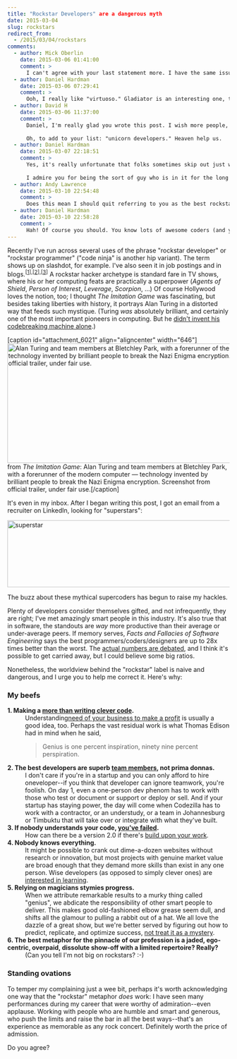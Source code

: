 ```yaml
---
title: "Rockstar Developers" are a dangerous myth
date: 2015-03-04
slug: rockstars
redirect_from:
  - /2015/03/04/rockstars
comments:
  - author: Mick Oberlin
    date: 2015-03-06 01:41:00
    comment: >
      I can't agree with your last statement more. I have the same issue with "Guru". Rather than "Rockstar", couldn't we have something that at least incorporates the features of a winning programmer? You know, like "Savant", "Virtuoso", or even "Gladiator"? I don't even really listen to Rock & Roll.
  - author: Daniel Hardman
    date: 2015-03-06 07:29:41
    comment: >
      Ooh, I really like "virtuoso." Gladiator is an interesting one, too. I don't usually think of what we do as a battle, but now that I think about it, I do talk about having "battlescars"...
  - author: David H
    date: 2015-03-06 11:37:00
    comment: >
      Daniel, I'm really glad you wrote this post. I wish more people, especially managers, understood that a prima donna developer really undermines their organization and can torpedo their results. In one group I was in (company name shall remain anonymous) we had three "rock stars" on the same team all ignoring the others and writing redundant code at rapid velocity. They impressed the boss with their short-term results and then quit or changed to another group before the consequences had time to catch up to them. I got to clean up the mess.
      
      Oh, to add to your list: "unicorn developers." Heaven help us.
  - author: Daniel Hardman
    date: 2015-03-07 22:18:51
    comment: >
      Yes, it's really unfortunate that folks sometimes skip out just when the exacting work of maintaining a newly created codebase (finding and fixing all the subtle bugs, and trying to polish the rough edges) is beginning. What seemed like a good design early on can look pretty dismal when compromises begin to manifest their long-term consequences...
      
      I admire you for being the sort of guy who is in it for the long haul...
  - author: Andy Lawrence
    date: 2015-03-10 22:54:48
    comment: >
      Does this mean I should quit referring to you as the best rockstar, guru, code ninja that I know when people ask me "Do you know Daniel Hardman?"?
  - author: Daniel Hardman
    date: 2015-03-10 22:58:28
    comment: >
      Hah! Of course you should. You know lots of awesome coders (and you are one yourself). :-) Whenever I do something boneheaded (like when I wrote, recently, about taking forever to diagnose a simple missing mutex), I am reminded of my amazing capacity to not be very smart...
---
```

Recently I've run across several uses of the phrase "rockstar developer" or "rockstar programmer" ("code ninja" is another hip variant). The term shows up on slashdot, for example. I've also seen it in job postings and in blogs.<sup>[<a target="_blank" href="http://www.infoworld.com/article/2886735/it-careers/should-you-hire-a-software-developer-talent-agent.html">1</a>],[<a target="_blank" href="http://sethgodin.typepad.com/seths_blog/2014/12/a-one-day-design-sprint-and-an-app-directory.html">2</a>],[<a target="_blank" href="http://skeptics.stackexchange.com/questions/7559/are-there-studies-clearly-illustrating-the-great-discrepancies-in-programmer-pro3">3</a>]</sup> A rockstar hacker archetype is standard fare in TV shows, where his or her computing feats are practically a superpower (<em>Agents of Shield</em>, <em>Person of Interest</em>, <em>Leverage</em>, <em>Scorpion</em>, ...) Of course Hollywood loves the notion, too; I thought <em>The Imitation Game</em> was fascinating, but besides taking liberties with history, it portrays Alan Turing in a distorted way that feeds such mystique. (Turing <em>was</em> absolutely brilliant, and certainly one of the most important pioneers in computing. But he <a href="http://www.slate.com/blogs/browbeat/2014/12/03/the_imitation_game_fact_vs_fiction_how_true_the_new_movie_is_to_alan_turing.html" target="_blank">didn't invent his codebreaking machine alone</a>.)

[caption id="attachment_6021" align="aligncenter" width="646"]<a href="http://youtu.be/j2jRs4EAvWM"><img src="https://codecraft.co/wp-content/uploads/2015/03/screen-shot-2015-03-05-at-6-52-57-pm.png?w=646" alt="Alan Turing and team members at Bletchley Park, with a forerunner of the modern computer-- technology invented by brilliant people to break the Nazi Enigma encryption. Screenshot from official trailer, under fair use." width="646" height="271" class="size-large wp-image-6021" /></a> from <em>The Imitation Game</em>: Alan Turing and team members at Bletchley Park, with a forerunner of the modern computer — technology invented by brilliant people to break the Nazi Enigma encryption. Screenshot from official trailer, under fair use.[/caption]

It's even in my inbox. After I began writing this post, I got an email from a recruiter on LinkedIn, looking for "superstars":

<img src="https://codecraft.co/wp-content/uploads/2015/03/superstar.png?w=646" alt="superstar" width="646" height="152" class="aligncenter size-large wp-image-6027" />

The buzz about these mythical supercoders has begun to raise my hackles.

<!--more-->

Plenty of developers consider themselves gifted, and not infrequently, they are right; I've met amazingly smart people in this industry. It's also true that in software, the standouts are <em>way</em> more productive than their average or under-average peers. If memory serves, <em>Facts and Fallacies of Software Engineering</em> says the best programmers/coders/designers are up to 28x times better than the worst. The <a href="http://skeptics.stackexchange.com/questions/7559/are-there-studies-clearly-illustrating-the-great-discrepancies-in-programmer-pro" target="_blank">actual numbers are debated</a>, and I think it's possible to get carried away, but I could believe some big ratios.

Nonetheless, the worldview behind the "rockstar" label is naive and dangerous, and I urge you to help me correct it. Here's why:

<h3>My beefs</h3>

<dl>
<dt><strong>1. Making a <a href="features-are-not-chunks-of-code.md" title="Features are not chunks of code">more than writing clever code</a>.</strong></dt>
<dd>Understanding<a href="good-code-is-optimized.md" title="Good Code Is Optimized">need of your business to make a profit</a> is usually a good idea, too. Perhaps the vast residual work is what Thomas Edison had in mind when he said,
<blockquote>Genius is one percent inspiration, ninety nine percent perspiration.</blockquote></dd>
<dt><strong>2. The best developers are superb <a href="http://www.hanselman.com/b/TheMythOfTheRockstarProgrammer.aspx" target="_blank">team members</a>, not prima donnas.</strong></dt>
<dd>I don't care if you're in a startup and you can only afford to hire oneveloper--if you think that developer can ignore teamwork, you're foolish. On day 1, even a one-person dev phenom has to work with those who test or document or support or deploy or sell. And if your startup has staying power, the day will come when Codezilla has to work with a contractor, or an understudy, or a team in Johannesburg or Timbuktu that will take over or integrate with what they've built.</dd>
<dt><strong>3. If nobody understands your code, <a href="why-mental-models-matter.md" title="Why Mental Models Matter">you've failed</a>.</strong></dt>
<dd>How can there be a version 2.0 if there's <a href="comments-on-comments.md" title="// Comments on Comments">build upon your work</a>.</dd>
<dt><strong>4. Nobody knows everything.</strong></dt>
<dd>It might be possible to crank out dime-a-dozen websites without research or innovation, but most projects with genuine market value are broad enough that they demand more skills than exist in any one person. Wise developers (as opposed to simply clever ones) are <a href="julie-jones-learn-voraciously.md" title="Julie Jones: Learn voraciously.">interested in learning</a>.</dd>
<dt><strong>5. Relying on magicians stymies progress.</strong></dt>
<dd>When we attribute remarkable results to a murky thing called "genius", we abdicate the responsibility of other smart people to deliver. This makes good old-fashioned elbow grease seem dull, and shifts all the glamour to pulling a rabbit out of a hat. We all love the dazzle of a great show, but we're better served by figuring out how to predict, replicate, and optimize success, <a target="_blank" href="http://www.infoworld.com/article/2615814/it-training/6-home-truths-about-rockstar-developers.html">not treat it as a mystery</a>.
<dt><strong>6. The best metaphor for the pinnacle of our profession is a jaded, ego-centric, overpaid, dissolute show-off with a limited repertoire? Really?</strong></dt>
<dd>(Can you tell I'm not big on rockstars? :-)</dd>
</dl>

<h3>Standing ovations</h3>
To temper my complaining just a wee bit, perhaps it's worth acknowledging one way that the "rockstar" metaphor <em>does</em> work: I have seen many performances during my career that were worthy of admiration--even applause. Working with people who are humble and smart and generous, who push the limits and raise the bar in all the best ways--that's an experience as memorable as any rock concert. Definitely worth the price of admission.

Do you agree?
